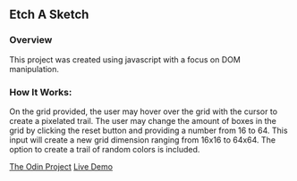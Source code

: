 ## Etch A Sketch

### Overview

This project was created using javascript with a focus on DOM manipulation.

### How It Works:

 On the grid provided, the user may hover over the grid with the cursor to create a pixelated trail. The user may change the amount of boxes in the grid by clicking the reset button and providing a number from 16 to 64. This input will create a new grid dimension ranging from 16x16 to 64x64. The option to create a trail of random colors is included.

[The Odin Project](https://www.theodinproject.com/courses/foundations/lessons/etch-a-sketch-project)
[Live Demo](https://alex-lvl.github.io/etch-a-sketch/)